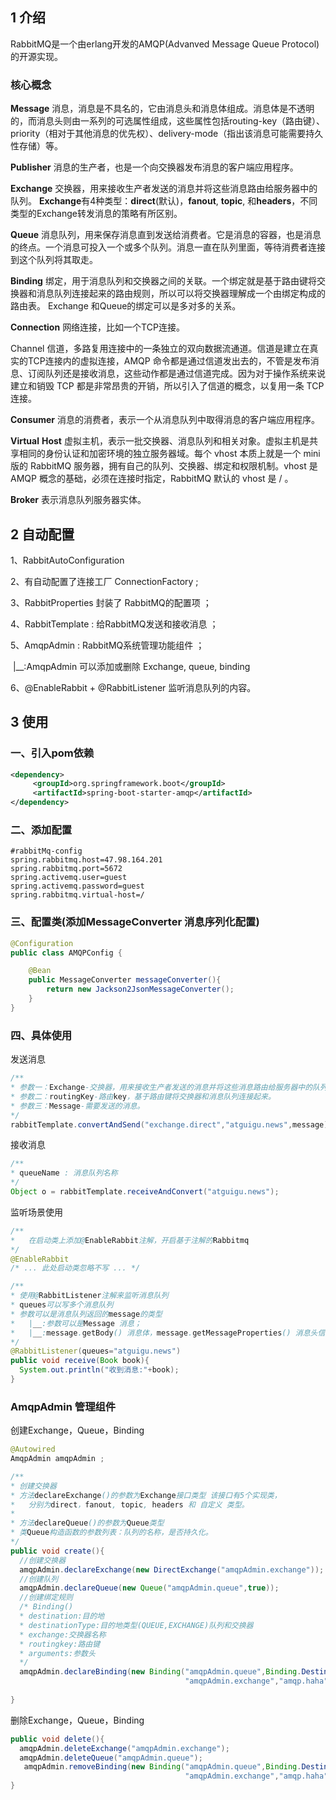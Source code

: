 ## 1 介绍

RabbitMQ是一个由erlang开发的AMQP(Advanved Message Queue Protocol)的开源实现。

### 核心概念

**Message**
消息，消息是不具名的，它由消息头和消息体组成。消息体是不透明的，而消息头则由一系列的可选属性组成，这些属性包括routing-key（路由键）、priority（相对于其他消息的优先权）、delivery-mode（指出该消息可能需要持久性存储）等。

**Publisher**
消息的生产者，也是一个向交换器发布消息的客户端应用程序。

**Exchange**
交换器，用来接收生产者发送的消息并将这些消息路由给服务器中的队列。
**Exchange**有4种类型：**direct**(默认)，**fanout**, **topic**, 和**headers**，不同类型的Exchange转发消息的策略有所区别。

**Queue**
消息队列，用来保存消息直到发送给消费者。它是消息的容器，也是消息的终点。一个消息可投入一个或多个队列。消息一直在队列里面，等待消费者连接到这个队列将其取走。

**Binding**
绑定，用于消息队列和交换器之间的关联。一个绑定就是基于路由键将交换器和消息队列连接起来的路由规则，所以可以将交换器理解成一个由绑定构成的路由表。
Exchange 和Queue的绑定可以是多对多的关系。

**Connection**
网络连接，比如一个TCP连接。

Channel
信道，多路复用连接中的一条独立的双向数据流通道。信道是建立在真实的TCP连接内的虚拟连接，AMQP 命令都是通过信道发出去的，不管是发布消息、订阅队列还是接收消息，这些动作都是通过信道完成。因为对于操作系统来说建立和销毁 TCP 都是非常昂贵的开销，所以引入了信道的概念，以复用一条 TCP 连接。

**Consumer**
消息的消费者，表示一个从消息队列中取得消息的客户端应用程序。

**Virtual** **Host**
虚拟主机，表示一批交换器、消息队列和相关对象。虚拟主机是共享相同的身份认证和加密环境的独立服务器域。每个 vhost 本质上就是一个 mini 版的 RabbitMQ 服务器，拥有自己的队列、交换器、绑定和权限机制。vhost 是 AMQP 概念的基础，必须在连接时指定，RabbitMQ 默认的 vhost 是 / 。

**Broker**
表示消息队列服务器实体。

## 2 自动配置

1、RabbitAutoConfiguration

2、有自动配置了连接工厂 ConnectionFactory ;

3、RabbitProperties 封装了 RabbitMQ的配置项 ；

4、RabbitTemplate : 给RabbitMQ发送和接收消息 ；

5、AmqpAdmin : RabbitMQ系统管理功能组件 ；

​		|__:AmqpAdmin 可以添加或删除 Exchange, queue, binding

6、@EnableRabbit + @RabbitListener 监听消息队列的内容。

## 3 使用

### 一、引入pom依赖

~~~xml
<dependency>
     <groupId>org.springframework.boot</groupId>
     <artifactId>spring-boot-starter-amqp</artifactId>
</dependency>
~~~

### 二、添加配置

~~~properties
#rabbitMq-config
spring.rabbitmq.host=47.98.164.201
spring.rabbitmq.port=5672
spring.activemq.user=guest
spring.activemq.password=guest
spring.rabbitmq.virtual-host=/
~~~

### 三、配置类(添加MessageConverter 消息序列化配置)

~~~java
@Configuration
public class AMQPConfig {

    @Bean
    public MessageConverter messageConverter(){
        return new Jackson2JsonMessageConverter();
    }
}
~~~

### 四、具体使用

发送消息

~~~java
/**
* 参数一：Exchange-交换器，用来接收生产者发送的消息并将这些消息路由给服务器中的队列。
* 参数二：routingKey-路由key，基于路由键将交换器和消息队列连接起来。
* 参数三：Message-需要发送的消息。
*/
rabbitTemplate.convertAndSend("exchange.direct","atguigu.news",message);
~~~

接收消息

~~~java
/**
* queueName : 消息队列名称
*/
Object o = rabbitTemplate.receiveAndConvert("atguigu.news");
~~~

监听场景使用

~~~java
/**
*	在启动类上添加@EnableRabbit注解，开启基于注解的Rabbitmq
*/
@EnableRabbit
/* ... 此处启动类忽略不写 ... */

/**
* 使用@RabbitListener注解来监听消息队列
* queues可以写多个消息队列
* 参数可以是消息队列返回的message的类型
* 	|__:参数可以是Message 消息；
*   |__:message.getBody() 消息体，message.getMessageProperties() 消息头信息。
*/
@RabbitListener(queues="atguigu.news")
public void receive(Book book){
  System.out.println("收到消息:"+book);
}
~~~

### AmqpAdmin 管理组件

创建Exchange，Queue，Binding 

~~~java
@Autowired
AmqpAdmin amqpAdmin ;

/**
* 创建交换器
* 方法declareExchange()的参数为Exchange接口类型 该接口有5个实现类，
*	分别为direct，fanout, topic, headers 和 自定义 类型。
*
* 方法declareQueue()的参数为Queue类型 
* 类Queue构造函数的参数列表：队列的名称，是否持久化。
*/
public void create(){
  //创建交换器
  amqpAdmin.declareExchange(new DirectExchange("amqpAdmin.exchange"));
  //创建队列
  amqpAdmin.declareQueue(new Queue("amqpAdmin.queue",true));
  //创建绑定规则
  /* Binding()
  * destination:目的地
  * destinationType:目的地类型(QUEUE,EXCHANGE)队列和交换器
  * exchange:交换器名称
  * routingkey:路由键
  * arguments:参数头
  */
  amqpAdmin.declareBinding(new Binding("amqpAdmin.queue",Binding.DestinationType.QUEUE,
                                       "amqpAdmin.exchange","amqp.haha",null));
  
}
~~~

删除Exchange，Queue，Binding 

~~~java
public void delete(){
  amqpAdmin.deleteExchange("amqpAdmin.exchange");
  amqpAdmin.deleteQueue("amqpAdmin.queue");
   amqpAdmin.removeBinding(new Binding("amqpAdmin.queue",Binding.DestinationType.QUEUE,
                                       "amqpAdmin.exchange","amqp.haha",null));
}
~~~


